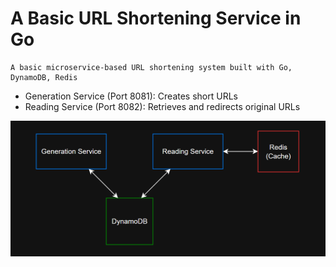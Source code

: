 # A Basic URL Shortening Service in Go

    A basic microservice-based URL shortening system built with Go, DynamoDB, Redis

* Generation Service (Port 8081): Creates short URLs
* Reading Service (Port 8082): Retrieves and redirects original URLs

![alt text](image-1.png)